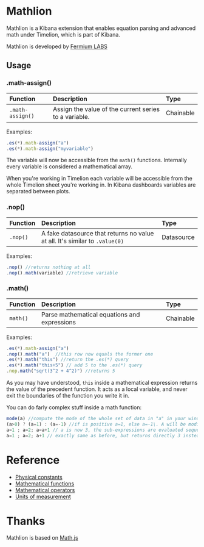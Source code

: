 # Mathlion

Mathlion is a Kibana extension that enables equation parsing and advanced math under Timelion, which is part of Kibana.

Mathlion is developed by [Fermium LABS](https://fermiumlabs.com/)

## Usage

### .math-assign()

Function         | Description                                           | Type
:--------------- | :---------------------------------------------------- | :--------
`.math-assign()` | Assign the value of the current series to a variable. | Chainable

Examples:

```js
.es(*).math-assign("a") 
.es(*).math-assign("myvariable")
```

The variable will now be accessible from the `math()` functions. Internally every variable is considered a mathematical array. 

When you're working in Timelion each variable will be accessible from the whole Timelion sheet you're working in.
In Kibana dashboards variables are separated between plots.

### .nop()

Function | Description                                                                                      | Type
:------- | :----------------------------------------------------------------------------------------------- | :---------
`.nop()` | A fake datasource that returns no value at all. It's similar to `.value(0)` | Datasource

Examples:

```js
.nop() //returns nothing at all
.nop().math(variable) //retrieve variable
```

### .math()

Function | Description                                  | Type
:------- | :------------------------------------------- | :--------
`math()` | Parse mathematical equations and expressions | Chainable

Examples:

```js
.es(*).math-assign("a")
.nop().math("a")  //this row now equals the former one
.es(*).math("this") //return the .es(*) query
.es(*).math("this+5") // add 5 to the .es(*) query
.nop.math("sqrt(3^2 + 4^2)") //returns 5
```

As you may have understood, `this` inside a mathematical expression returns the value of the precedent function. It acts as a local variable, and never exit the boundaries of the function you write it in.

You can do farly complex stuff inside a math function:

```js
mode(a) //compute the mode of the whole set of data in "a" in your window and display it as an y axis
(a>0) ? (a=1) : (a=-1) //if is positive a=1, else a=-1\. A will be modified only temporarely for this equation
a=1 ; a=2; a=a+1 // a is now 3, the sub-expressions are evaluated sequentially. The last is the one considered in the end 
a=1 ; a=2; a+1 // exactly same as before, but returns directly 3 instead of a=3
```


# Reference

* [Physical constants](constants.md)
* [Mathematical functions](functions.md)
* [Mathematical operators](operators.md)
* [Units of measurement](functions.md)

# Thanks

Mathlion is based on [Math.js](http://mathjs.org)

